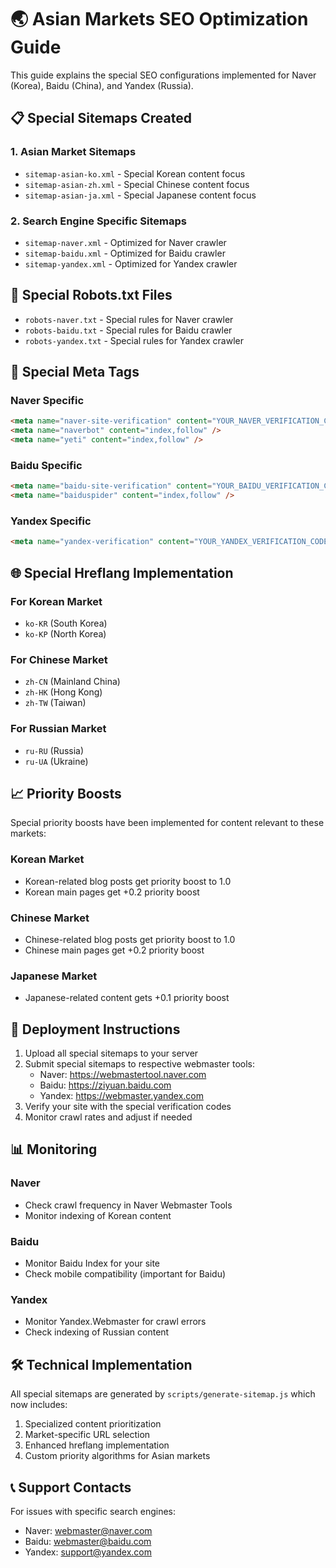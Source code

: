 # 🌏 Asian Markets SEO Optimization Guide

This guide explains the special SEO configurations implemented for Naver (Korea), Baidu (China), and Yandex (Russia).

## 📋 Special Sitemaps Created

### 1. Asian Market Sitemaps
- `sitemap-asian-ko.xml` - Special Korean content focus
- `sitemap-asian-zh.xml` - Special Chinese content focus
- `sitemap-asian-ja.xml` - Special Japanese content focus

### 2. Search Engine Specific Sitemaps
- `sitemap-naver.xml` - Optimized for Naver crawler
- `sitemap-baidu.xml` - Optimized for Baidu crawler
- `sitemap-yandex.xml` - Optimized for Yandex crawler

## 🤖 Special Robots.txt Files

- `robots-naver.txt` - Special rules for Naver crawler
- `robots-baidu.txt` - Special rules for Baidu crawler
- `robots-yandex.txt` - Special rules for Yandex crawler

## 🔧 Special Meta Tags

### Naver Specific
```html
<meta name="naver-site-verification" content="YOUR_NAVER_VERIFICATION_CODE" />
<meta name="naverbot" content="index,follow" />
<meta name="yeti" content="index,follow" />
```

### Baidu Specific
```html
<meta name="baidu-site-verification" content="YOUR_BAIDU_VERIFICATION_CODE" />
<meta name="baiduspider" content="index,follow" />
```

### Yandex Specific
```html
<meta name="yandex-verification" content="YOUR_YANDEX_VERIFICATION_CODE" />
```

## 🌐 Special Hreflang Implementation

### For Korean Market
- `ko-KR` (South Korea)
- `ko-KP` (North Korea)

### For Chinese Market
- `zh-CN` (Mainland China)
- `zh-HK` (Hong Kong)
- `zh-TW` (Taiwan)

### For Russian Market
- `ru-RU` (Russia)
- `ru-UA` (Ukraine)

## 📈 Priority Boosts

Special priority boosts have been implemented for content relevant to these markets:

### Korean Market
- Korean-related blog posts get priority boost to 1.0
- Korean main pages get +0.2 priority boost

### Chinese Market
- Chinese-related blog posts get priority boost to 1.0
- Chinese main pages get +0.2 priority boost

### Japanese Market
- Japanese-related content gets +0.1 priority boost

## 🚀 Deployment Instructions

1. Upload all special sitemaps to your server
2. Submit special sitemaps to respective webmaster tools:
   - Naver: https://webmastertool.naver.com
   - Baidu: https://ziyuan.baidu.com
   - Yandex: https://webmaster.yandex.com
3. Verify your site with the special verification codes
4. Monitor crawl rates and adjust if needed

## 📊 Monitoring

### Naver
- Check crawl frequency in Naver Webmaster Tools
- Monitor indexing of Korean content

### Baidu
- Monitor Baidu Index for your site
- Check mobile compatibility (important for Baidu)

### Yandex
- Monitor Yandex.Webmaster for crawl errors
- Check indexing of Russian content

## 🛠️ Technical Implementation

All special sitemaps are generated by `scripts/generate-sitemap.js` which now includes:

1. Specialized content prioritization
2. Market-specific URL selection
3. Enhanced hreflang implementation
4. Custom priority algorithms for Asian markets

## 📞 Support Contacts

For issues with specific search engines:
- Naver: webmaster@naver.com
- Baidu: webmaster@baidu.com
- Yandex: support@yandex.com